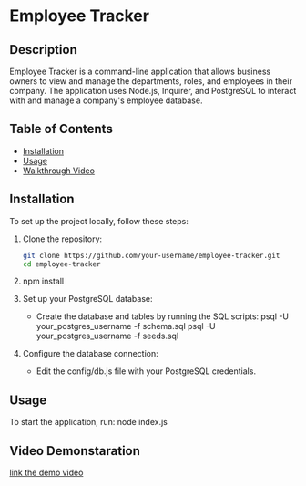 # Employee Tracker

## Description
Employee Tracker is a command-line application that allows business owners to view and manage the departments, roles, and employees in their company. The application uses Node.js, Inquirer, and PostgreSQL to interact with and manage a company's employee database.

## Table of Contents
- [Installation](#installation)
- [Usage](#usage)
- [Walkthrough Video](#walkthrough-video)

## Installation
To set up the project locally, follow these steps:

1. Clone the repository:
   ```bash
   git clone https://github.com/your-username/employee-tracker.git
   cd employee-tracker
2. npm install
3. Set up your PostgreSQL database:
    * Create the database and tables by running the SQL scripts:
        psql -U your_postgres_username -f schema.sql
        psql -U your_postgres_username -f seeds.sql

4. Configure the database connection:
    * Edit the config/db.js file with your PostgreSQL credentials.

## Usage
To start the application, run:
    node index.js

## Video Demonstaration

[link the demo video](./employee-tracker.mov) 

